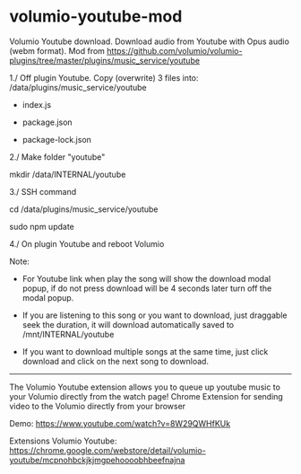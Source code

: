 # volumio-youtube-mod
Volumio Youtube download.  Download audio from Youtube with Opus audio (webm format).
Mod from https://github.com/volumio/volumio-plugins/tree/master/plugins/music_service/youtube

1./ Off plugin Youtube. 
Copy (overwrite) 3 files into: /data/plugins/music_service/youtube

- index.js

- package.json

- package-lock.json


2./ Make folder "youtube" 

mkdir /data/INTERNAL/youtube


3./ SSH command

cd /data/plugins/music_service/youtube

sudo npm update


4./ On plugin Youtube and reboot Volumio


Note:

- For Youtube link when play the song will show the download modal popup, if do not press download will be 4 seconds later turn off the modal popup.

- If you are listening to this song or you want to download, just draggable seek the duration, it will download automatically saved to /mnt/INTERNAL/youtube

- If you want to download multiple songs at the same time, just click download and click on the next song to download.



-------------------------------------------------
The Volumio Youtube extension allows you to queue up youtube music to your Volumio directly from the watch page!
Chrome Extension for sending video to the Volumio directly from your browser

Demo: https://www.youtube.com/watch?v=8W29QWHfKUk

Extensions Volumio Youtube: https://chrome.google.com/webstore/detail/volumio-youtube/mcpnohbckjkjmgpehoooobhbeefnajna


